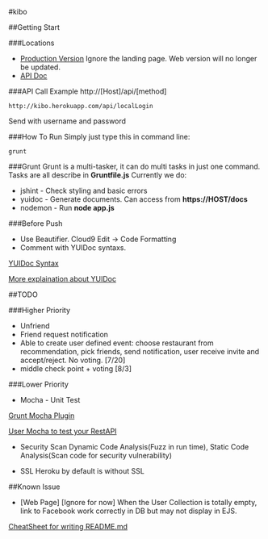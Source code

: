 #kibo


##Getting Start


###Locations
* [Production Version](http://kibo.herokuapp.com/)
Ignore the landing page. Web version will no longer be updated.
* [API Doc](http://kibo.herokuapp.com/docs)


###API Call Example
http://[Host]/api/[method]
```
http://kibo.herokuapp.com/api/localLogin
```
Send with username and password


###How To Run
Simply just type this in command line:
```
grunt
```

###Grunt
Grunt is a multi-tasker, it can do multi tasks in just one command. Tasks are all describe in **Gruntfile.js**
Currently we do:
* jshint - Check styling and basic errors
* yuidoc - Generate documents. Can access from **https://HOST/docs**
* nodemon - Run **node app.js**

###Before Push
* Use Beautifier. Cloud9 Edit -> Code Formatting
* Comment with YUIDoc syntaxs.

[YUIDoc Syntax](http://yui.github.io/yuidoc/syntax/index.html)

[More explaination about YUIDoc](http://code.tutsplus.com/tutorials/documenting-javascript-with-yuidoc--net-25324)


##TODO

###Higher Priority

* Unfriend
* Friend request notification
* Able to create user defined event: choose restaurant from recommendation, pick friends, send notification, user receive invite and accept/reject. No voting. [7/20]
* middle check point + voting [8/3]


###Lower Priority

* Mocha - Unit Test

[Grunt Mocha Plugin](https://github.com/pghalliday/grunt-mocha-test)

[User Mocha to test your RestAPI](http://thewayofcode.wordpress.com/2013/04/21/how-to-build-and-test-rest-api-with-nodejs-express-mocha/)

* Security Scan
Dynamic Code Analysis(Fuzz in run time), Static Code Analysis(Scan code for security vulnerability)

* SSL
Heroku by default is without SSL


##Known Issue
* [Web Page] [Ignore for now] When the User Collection is totally empty, link to Facebook work correctly in DB but may not display in EJS.



[CheatSheet for writing README.md](https://github.com/adam-p/markdown-here/wiki/Markdown-Cheatsheet)